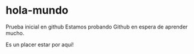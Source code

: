 # hola-mundo
Prueba inicial en github
Estamos probando Github en espera de aprender mucho.

Es un placer estar por aquí!
